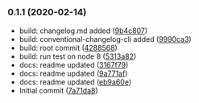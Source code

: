 ## <small>0.1.1 (2020-02-14)</small>

* build: changelog.md added ([9b4c807](https://github.com/iqqmuT/posthtml-img/commit/9b4c807))
* build: conventional-changelog-cli added ([9990ca3](https://github.com/iqqmuT/posthtml-img/commit/9990ca3))
* build: root commit ([4288568](https://github.com/iqqmuT/posthtml-img/commit/4288568))
* build: run test on node 8 ([5313a82](https://github.com/iqqmuT/posthtml-img/commit/5313a82))
* docs: readme updated ([3167f79](https://github.com/iqqmuT/posthtml-img/commit/3167f79))
* docs: readme updated ([9a771af](https://github.com/iqqmuT/posthtml-img/commit/9a771af))
* docs: readme updated ([eb9a60e](https://github.com/iqqmuT/posthtml-img/commit/eb9a60e))
* Initial commit ([7a71da8](https://github.com/iqqmuT/posthtml-img/commit/7a71da8))



